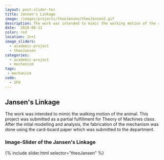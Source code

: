 ```yaml
---
layout: post-slider-toc
title: Jansen's Linkage  
image: /images/projects/theoJansen/theoJansen2.gif
description: The work was intended to mimic the walking motion of the animal. This project was submitted as a partial fulfillment for Theory of Machines class. 
date:  2018-08-11
color: red
location: 2n+1
image_sliders:
  - academic-project
  - theoJansen
categories:
  - academic-project
  - mechanism 
tags:
 - mechanism
code:
  - 1Pd
---
```


## Jansen's Linkage

The work was intended to mimic the walking motion of the animal. This project was submitted as a partial fulfillment for Theory of Machines class. After the intial modelling and analysis, the fabrication of the mechanism was done using the card-board paper which was submitted to the department. 

<div>
<object data="{{ site.url }}{{ site.baseurl }}/images/projects/theoJansen/theoJansen2.gif" width="100%" height="100%" type="image/gif"></object>
</div>


### Image-Slider of the Jansen's Linkage 

{% include slider.html selector="theoJansen" %}


